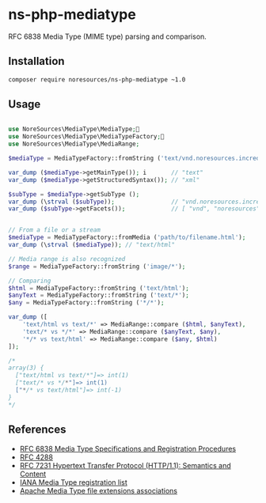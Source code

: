 # ns-php-mediatype

RFC 6838 Media Type (MIME type) parsing and comparison.  

## Installation

```bash
composer require noresources/ns-php-mediatype ~1.0
```

## Usage
```php

use NoreSources\MediaType\MediaType;
use NoreSources\MediaType\MediaTypeFactory;
use NoreSources\MediaType\MediaRange;

$mediaType = MediaTypeFactory::fromString ('text/vnd.noresources.incredibly.flexible+xml');

var_dump ($mediaType->getMainType()); i       // "text"
var_dump ($mediaType->getStructuredSyntax()); // "xml"

$subType = $mediaType->getSubType ();
var_dump (\strval ($subType));                // "vnd.noresources.incredibly.flexible+xml"
var_dump ($subType->getFacets());             // [ "vnd", "noresources", "incredibly", "flexible" ]


// From a file or a stream
$mediaType = MediaTypeFactory::fromMedia ('path/to/filename.html');
var_dump (\strval ($mediaType)); // "text/html"

// Media range is also recognized
$range = MediaTypeFactory::fromString ('image/*');

// Comparing
$html = MediaTypeFactory::fromString ('text/html');
$anyText = MediaTypeFactory::fromString ('text/*');
$any = MediaTypeFactory::fromString ('*/*');

var_dump ([
	'text/html vs text/*' => MediaRange::compare ($html, $anyText),
	'text/* vs */*' => MediaRange::compare ($anyText, $any),
	'*/* vs text/html' => MediaRange::compare ($any, $html)
]);

/* 
array(3) {
  ["text/html vs text/*"]=> int(1)
  ["text/* vs */*"]=> int(1)
  ["*/* vs text/html"]=> int(-1)
}
*/
```

## References

- [RFC 6838 Media Type Specifications and Registration Procedures](https://tools.ietf.org/html/rfc6838)
 - [RFC 4288](https://tools.ietf.org/html/rfc4288#section-4.3)
- [RFC 7231 Hypertext Transfer Protocol (HTTP/1.1): Semantics and Content](https://tools.ietf.org/html/rfc7231#section-3.1.1.1)
- [IANA Media Type registration list](https://www.iana.org/assignments/media-types/media-types.xhtml)
- [Apache Media Type file extensions associations](https://svn.apache.org/repos/asf/httpd/httpd/trunk/docs/conf/mime.types)
